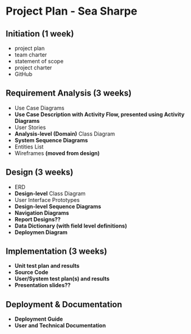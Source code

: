# Project Plan - Sea Sharpe

## Initiation (1 week)
- project plan
- team charter
- statement of scope
- project charter
- GitHub

## Requirement Analysis (3 weeks)
- Use Case Diagrams
- **Use Case Description with Activity Flow, presented using Activity Diagrams**
- User Stories
- **Analysis-level (Domain)** Class Diagram
- **System Sequence Diagrams**
- Entities List
- Wireframes **(moved from design)**

## Design (3 weeks)
- ERD
- **Design-level** Class Diagram
- User Interface Prototypes
- **Design-level Sequence Diagrams**
- **Navigation Diagrams**
- **Report Designs??**
- **Data Dictionary (with field level definitions)**
- **Deploymen Diagram**

## Implementation (3 weeks)
- **Unit test plan and results**
- **Source Code**
- **User/System test plan(s) and results**
- **Presentation slides??**

## Deployment & Documentation
- **Deployment Guide**
- **User and Technical Documentation**
